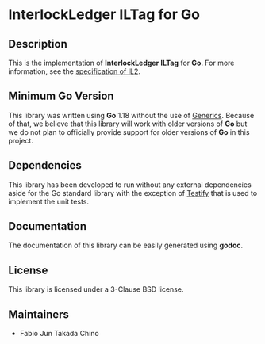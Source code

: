 # InterlockLedger ILTag for Go

## Description

This is the implementation of **InterlockLedger** **ILTag** for **Go**. For more information, see
the [specification of IL2](https://github.com/interlockledger/specification/tree/master).

## Minimum Go Version

This library was written using **Go** 1.18 without the use of 
[Generics](https://go.googlesource.com/proposal/+/refs/heads/master/design/43651-type-parameters.md). 
Because of that, we believe that this library will
work with older versions of **Go** but we do not plan to officially provide
support for older versions of **Go** in this project.

## Dependencies

This library has been developed to run without any external dependencies aside for the
Go standard library with the exception of [Testify](https://github.com/stretchr/testify)
that is used to implement the unit tests.

## Documentation

The documentation of this library can be easily generated using **godoc**.

## License

This library is licensed under a 3-Clause BSD license.

## Maintainers

- Fabio Jun Takada Chino
